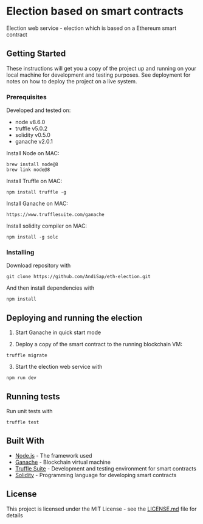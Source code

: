 # Election based on smart contracts

Election web service - election which is based on a Ethereum smart contract

## Getting Started

These instructions will get you a copy of the project up and running on your local machine for development and testing purposes. See deployment for notes on how to deploy the project on a live system.

### Prerequisites

Developed and tested on:
 * node v8.6.0
 * truffle v5.0.2
 * solidity v0.5.0
 * ganache v2.0.1

Install Node on MAC:
```
brew install node@8
brew link node@8
```

Install Truffle on MAC:
```
npm install truffle -g
```

Install Ganache on MAC:
```
https://www.trufflesuite.com/ganache
```

Install solidity compiler on MAC:
```
npm install -g solc
```

### Installing

Download repository with

```
git clone https://github.com/AndiSap/eth-election.git
```

And then install dependencies with

```
npm install
```

## Deploying and running the election

1) Start Ganache in quick start mode 

2) Deploy a copy of the smart contract to the running blockchain VM:
```
truffle migrate
```

3) Start the election web service with
```
npm run dev
```

## Running tests

Run unit tests with

```
truffle test
```

## Built With

* [Node.js](https://nodejs.org) - The framework used
* [Ganache](https://www.trufflesuite.com/ganache) - Blockchain virtual machine
* [Truffle Suite](https://www.trufflesuite.com) - Development and testing environment for smart contracts
* [Solidity](https://solidity.readthedocs.io/en/v0.5.0/) - Programming language for developing smart contracts


## License

This project is licensed under the MIT License - see the [LICENSE.md](LICENSE.md) file for details
